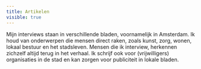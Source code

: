```yaml
---
title: Artikelen
visible: true
---
```


Mijn interviews staan in verschillende bladen, voornamelijk in Amsterdam. Ik houd van onderwerpen die mensen direct raken, zoals kunst, zorg, wonen, lokaal bestuur en het stadsleven. Mensen die ik interview, herkennen zichzelf altijd terug in het verhaal. Ik schrijf ook voor (vrijwilligers) organisaties in de stad en kan zorgen voor publiciteit in lokale bladen. 